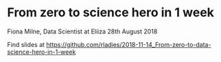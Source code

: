 From zero to science hero in 1 week
================
Fiona Milne, Data Scientist at Eliiza
28th August 2018

Find slides at <https://github.com/rladies/2018-11-14_From-zero-to-data-science-hero-in-1-week>
